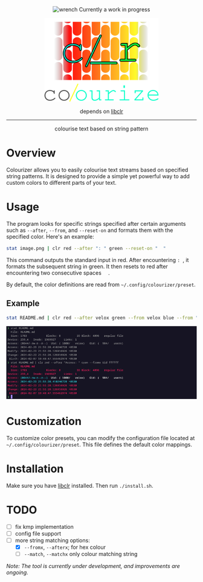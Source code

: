 <div align="center">
<img height="20" src="https://img.icons8.com/dusk/64/wrench.png" alt="wrench"/>
Currently a work in progress

<img width="60%" src="images/banner.png"></img>

depends on [libclr](https://www.github.com/velox0/libclr)

<hr>
<p>colourise text based on string pattern</p>
</div>

# Overview

Colourizer allows you to easily colourise text streams based on specified string patterns. It is designed to provide a simple yet powerful way to add custom colors to different parts of your text.

# Usage

The program looks for specific strings specified after certain arguments such as `--after`, `--from`, and `--reset-on` and formats them with the specified color. Here's an example:

```bash
stat image.png | clr red --after ": " green --reset-on "  "
```

This command outputs the standard input in red. After encountering `: `, it formats the subsequent string in green. It then resets to red after encountering two consecutive spaces `  `.

By default, the color definitions are read from `~/.config/colourizer/preset`.

## Example

```bash
stat README.md | clr red --after velox green --from velox blue --from "+" cyan --after ": " green
```

<img src="./images/example.png"></src>

# Customization

To customize color presets, you can modify the configuration file located at `~/.config/colourizer/preset`. This file defines the default color mappings.

# Installation

Make sure you have [libclr](https://www.github.com/velox0/libclr) installed. Then run `./install.sh`.

# TODO

- [ ] fix kmp implementation
- [ ] config file support
- [ ] more string matching options:
  - [x] `--fromx`, `--afterx`; for hex colour
  - [ ] `--match`, `--matchx` only colour matching string

<em>Note: The tool is currently under development, and improvements are ongoing.</em>
